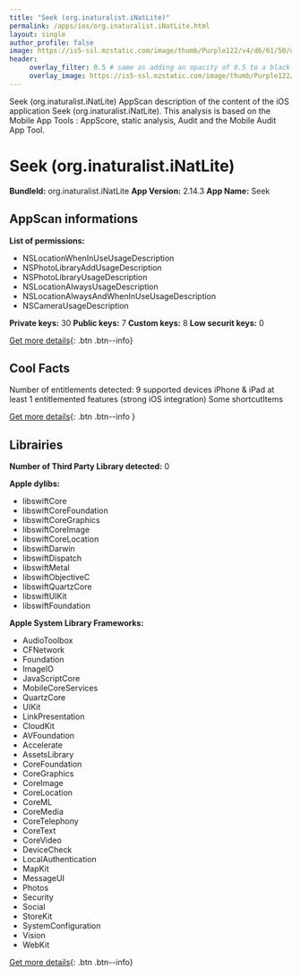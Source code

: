 ```yaml
---
title: "Seek (org.inaturalist.iNatLite)"
permalink: /apps/ios/org.inaturalist.iNatLite.html
layout: single
author_profile: false
image: https://is5-ssl.mzstatic.com/image/thumb/Purple122/v4/d6/61/50/d661500f-0b4d-c99f-5b35-a2e2d4892281/AppIcon-0-0-1x_U007emarketing-0-0-0-7-0-0-sRGB-0-0-0-GLES2_U002c0-512MB-85-220-0-0.png/512x512bb.jpg
header: 
     overlay_filter: 0.5 # same as adding an opacity of 0.5 to a black background
     overlay_image: https://is5-ssl.mzstatic.com/image/thumb/Purple122/v4/d6/61/50/d661500f-0b4d-c99f-5b35-a2e2d4892281/AppIcon-0-0-1x_U007emarketing-0-0-0-7-0-0-sRGB-0-0-0-GLES2_U002c0-512MB-85-220-0-0.png/512x512bb.jpg
---
```

Seek (org.inaturalist.iNatLite) AppScan description of the content of the iOS application Seek (org.inaturalist.iNatLite). This analysis is based on the Mobile App Tools : AppScore, static analysis, Audit and the Mobile Audit App Tool.

# Seek (org.inaturalist.iNatLite)

**BundleId:** org.inaturalist.iNatLite
**App Version:** 2.14.3
**App Name:** Seek


## AppScan informations 

**List of permissions:** 
- NSLocationWhenInUseUsageDescription
- NSPhotoLibraryAddUsageDescription
- NSPhotoLibraryUsageDescription
- NSLocationAlwaysUsageDescription
- NSLocationAlwaysAndWhenInUseUsageDescription
- NSCameraUsageDescription
  
  
**Private keys:** 30
**Public keys:** 7
**Custom keys:** 8
**Low securit keys:** 0
  
[Get more details](/pricing.html){: .btn .btn--info}

## Cool Facts

Number of entitlements detected: 9
supported devices iPhone & iPad
at least 1 entitlemented features (strong iOS integration)
Some shortcutItems 
  
[Get more details](/pricing.html){: .btn .btn--info }

## Librairies 
**Number of Third Party Library detected:** 0


**Apple dylibs:**
- libswiftCore
- libswiftCoreFoundation
- libswiftCoreGraphics
- libswiftCoreImage
- libswiftCoreLocation
- libswiftDarwin
- libswiftDispatch
- libswiftMetal
- libswiftObjectiveC
- libswiftQuartzCore
- libswiftUIKit
- libswiftFoundation


**Apple System Library Frameworks:**
- AudioToolbox
- CFNetwork
- Foundation
- ImageIO
- JavaScriptCore
- MobileCoreServices
- QuartzCore
- UIKit
- LinkPresentation
- CloudKit
- AVFoundation
- Accelerate
- AssetsLibrary
- CoreFoundation
- CoreGraphics
- CoreImage
- CoreLocation
- CoreML
- CoreMedia
- CoreTelephony
- CoreText
- CoreVideo
- DeviceCheck
- LocalAuthentication
- MapKit
- MessageUI
- Photos
- Security
- Social
- StoreKit
- SystemConfiguration
- Vision
- WebKit


  
[Get more details](/pricing.html){: .btn .btn--info}

